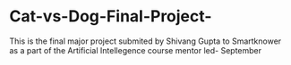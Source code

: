 # Cat-vs-Dog-Final-Project-
This is the final major project submited by Shivang Gupta to Smartknower as a part of the Artificial Intellegence course mentor led- September
